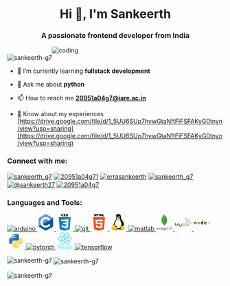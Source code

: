 <h1 align="center">Hi 👋, I'm Sankeerth</h1>
<h3 align="center">A passionate frontend developer from India</h3>
<img align="right" width="400" src="https://c.tenor.com/_DOBjnGspYAAAAAM/code-coding.gif" alt="coding">
<p align="left"> <img src="https://komarev.com/ghpvc/?username=sankeerth-g7&label=Profile%20views&color=0e75b6&style=flat" alt="sankeerth-g7" /> </p>

- 🌱 I’m currently learning **fullstack development**

- 💬 Ask me about **python**

- 📫 How to reach me **20951a04g7@iare.ac.in**

- 📄 Know about my experiences [https://drive.google.com/file/d/1_5UU6SUp7hywGtaNftFlFSFAKyG0tnyn/view?usp=sharing](https://drive.google.com/file/d/1_5UU6SUp7hywGtaNftFlFSFAKyG0tnyn/view?usp=sharing)

<h3 align="left">Connect with me:</h3>
<p align="left">
<a href="https://www.codechef.com/users/sankeerth_g7" target="blank"><img align="center" src="https://cdn.jsdelivr.net/npm/simple-icons@3.1.0/icons/codechef.svg" alt="sankeerth_g7" height="30" width="40" /></a>
<a href="https://www.hackerrank.com/20951a04g71" target="blank"><img align="center" src="https://raw.githubusercontent.com/rahuldkjain/github-profile-readme-generator/master/src/images/icons/Social/hackerrank.svg" alt="20951a04g71" height="30" width="40" /></a>
<a href="https://codeforces.com/profile/errasankeerth" target="blank"><img align="center" src="https://raw.githubusercontent.com/rahuldkjain/github-profile-readme-generator/master/src/images/icons/Social/codeforces.svg" alt="errasankeerth" height="30" width="40" /></a>
<a href="https://www.leetcode.com/sankeerth_g7" target="blank"><img align="center" src="https://raw.githubusercontent.com/rahuldkjain/github-profile-readme-generator/master/src/images/icons/Social/leet-code.svg" alt="sankeerth_g7" height="30" width="40" /></a>
<a href="https://www.hackerearth.com/@sankeerth27" target="blank"><img align="center" src="https://raw.githubusercontent.com/rahuldkjain/github-profile-readme-generator/master/src/images/icons/Social/hackerearth.svg" alt="@sankeerth27" height="30" width="40" /></a>
<a href="https://auth.geeksforgeeks.org/user/20951a04g7" target="blank"><img align="center" src="https://raw.githubusercontent.com/rahuldkjain/github-profile-readme-generator/master/src/images/icons/Social/geeks-for-geeks.svg" alt="20951a04g7" height="30" width="40" /></a>
</p>

<h3 align="left">Languages and Tools:</h3>
<p align="left"> <a href="https://www.arduino.cc/" target="_blank" rel="noreferrer"> <img src="https://cdn.worldvectorlogo.com/logos/arduino-1.svg" alt="arduino" width="40" height="40"/> </a> <a href="https://www.cprogramming.com/" target="_blank" rel="noreferrer"> <img src="https://raw.githubusercontent.com/devicons/devicon/master/icons/c/c-original.svg" alt="c" width="40" height="40"/> </a> <a href="https://www.w3schools.com/css/" target="_blank" rel="noreferrer"> <img src="https://raw.githubusercontent.com/devicons/devicon/master/icons/css3/css3-original-wordmark.svg" alt="css3" width="40" height="40"/> </a> <a href="https://git-scm.com/" target="_blank" rel="noreferrer"> <img src="https://www.vectorlogo.zone/logos/git-scm/git-scm-icon.svg" alt="git" width="40" height="40"/> </a> <a href="https://www.w3.org/html/" target="_blank" rel="noreferrer"> <img src="https://raw.githubusercontent.com/devicons/devicon/master/icons/html5/html5-original-wordmark.svg" alt="html5" width="40" height="40"/> </a> <a href="https://www.linux.org/" target="_blank" rel="noreferrer"> <img src="https://raw.githubusercontent.com/devicons/devicon/master/icons/linux/linux-original.svg" alt="linux" width="40" height="40"/> </a> <a href="https://www.mathworks.com/" target="_blank" rel="noreferrer"> <img src="https://upload.wikimedia.org/wikipedia/commons/2/21/Matlab_Logo.png" alt="matlab" width="40" height="40"/> </a> <a href="https://www.mongodb.com/" target="_blank" rel="noreferrer"> <img src="https://raw.githubusercontent.com/devicons/devicon/master/icons/mongodb/mongodb-original-wordmark.svg" alt="mongodb" width="40" height="40"/> </a> <a href="https://www.mysql.com/" target="_blank" rel="noreferrer"> <img src="https://raw.githubusercontent.com/devicons/devicon/master/icons/mysql/mysql-original-wordmark.svg" alt="mysql" width="40" height="40"/> </a> <a href="https://nodejs.org" target="_blank" rel="noreferrer"> <img src="https://raw.githubusercontent.com/devicons/devicon/master/icons/nodejs/nodejs-original-wordmark.svg" alt="nodejs" width="40" height="40"/> </a> <a href="https://www.python.org" target="_blank" rel="noreferrer"> <img src="https://raw.githubusercontent.com/devicons/devicon/master/icons/python/python-original.svg" alt="python" width="40" height="40"/> </a> <a href="https://pytorch.org/" target="_blank" rel="noreferrer"> <img src="https://www.vectorlogo.zone/logos/pytorch/pytorch-icon.svg" alt="pytorch" width="40" height="40"/> </a> <a href="https://reactjs.org/" target="_blank" rel="noreferrer"> <img src="https://raw.githubusercontent.com/devicons/devicon/master/icons/react/react-original-wordmark.svg" alt="react" width="40" height="40"/> </a> <a href="https://www.tensorflow.org" target="_blank" rel="noreferrer"> <img src="https://www.vectorlogo.zone/logos/tensorflow/tensorflow-icon.svg" alt="tensorflow" width="40" height="40"/> </a> </p>

<p><img align="left" src="https://github-readme-stats.vercel.app/api/top-langs?username=sankeerth-g7&show_icons=true&locale=en&layout=compact" alt="sankeerth-g7" /></p>

<p>&nbsp;<img align="center" src="https://github-readme-stats.vercel.app/api?username=sankeerth-g7&show_icons=true&locale=en" alt="sankeerth-g7" /></p>

<p><img align="center" src="https://github-readme-streak-stats.herokuapp.com/?user=sankeerth-g7&" alt="sankeerth-g7" /></p>
